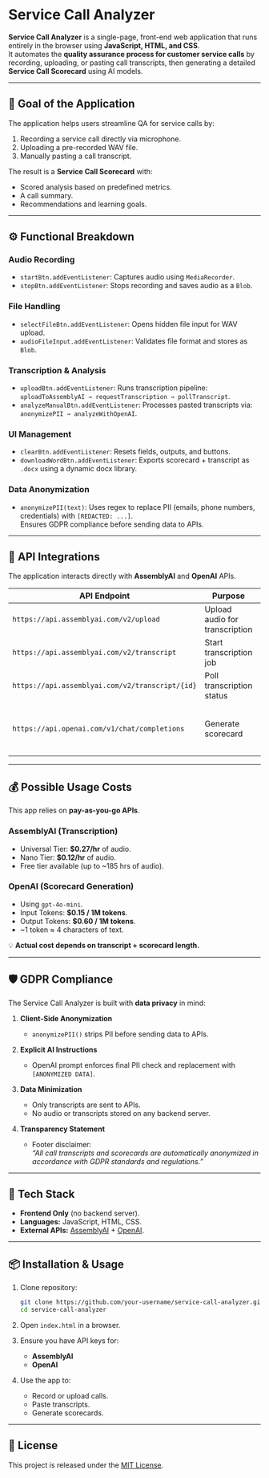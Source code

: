 # Service Call Analyzer

**Service Call Analyzer** is a single-page, front-end web application that runs entirely in the browser using **JavaScript, HTML, and CSS**.  
It automates the **quality assurance process for customer service calls** by recording, uploading, or pasting call transcripts, then generating a detailed **Service Call Scorecard** using AI models.

---

## 🎯 Goal of the Application

The application helps users streamline QA for service calls by:
1. Recording a service call directly via microphone.
2. Uploading a pre-recorded WAV file.
3. Manually pasting a call transcript.

The result is a **Service Call Scorecard** with:
- Scored analysis based on predefined metrics.  
- A call summary.  
- Recommendations and learning goals.  

---

## ⚙️ Functional Breakdown

### Audio Recording
- `startBtn.addEventListener`: Captures audio using `MediaRecorder`.
- `stopBtn.addEventListener`: Stops recording and saves audio as a `Blob`.

### File Handling
- `selectFileBtn.addEventListener`: Opens hidden file input for WAV upload.  
- `audioFileInput.addEventListener`: Validates file format and stores as `Blob`.

### Transcription & Analysis
- `uploadBtn.addEventListener`: Runs transcription pipeline:  
  `uploadToAssemblyAI → requestTranscription → pollTranscript`.  
- `analyzeManualBtn.addEventListener`: Processes pasted transcripts via:  
  `anonymizePII → analyzeWithOpenAI`.

### UI Management
- `clearBtn.addEventListener`: Resets fields, outputs, and buttons.  
- `downloadWordBtn.addEventListener`: Exports scorecard + transcript as `.docx` using a dynamic docx library.

### Data Anonymization
- `anonymizePII(text)`: Uses regex to replace PII (emails, phone numbers, credentials) with `[REDACTED: ...]`.  
  Ensures GDPR compliance before sending data to APIs.

---

## 🔗 API Integrations

The application interacts directly with **AssemblyAI** and **OpenAI** APIs.

| API Endpoint | Purpose | Method | Body | Return |
|--------------|---------|--------|------|--------|
| `https://api.assemblyai.com/v2/upload` | Upload audio for transcription | POST | Audio `Blob` | JSON with `upload_url` |
| `https://api.assemblyai.com/v2/transcript` | Start transcription job | POST | `{ audio_url }` | JSON with job `id` |
| `https://api.assemblyai.com/v2/transcript/{id}` | Poll transcription status | GET | None | JSON with status + transcript |
| `https://api.openai.com/v1/chat/completions` | Generate scorecard | POST | `{ model, prompt, transcript }` | JSON with AI-generated HTML scorecard |

---

## 💰 Possible Usage Costs

This app relies on **pay-as-you-go APIs**.

### AssemblyAI (Transcription)
- Universal Tier: **$0.27/hr** of audio.  
- Nano Tier: **$0.12/hr** of audio.  
- Free tier available (up to ~185 hrs of audio).

### OpenAI (Scorecard Generation)
- Using `gpt-4o-mini`.  
- Input Tokens: **$0.15 / 1M tokens**.  
- Output Tokens: **$0.60 / 1M tokens**.  
- ~1 token ≈ 4 characters of text.  

💡 **Actual cost depends on transcript + scorecard length.**

---

## 🛡 GDPR Compliance

The Service Call Analyzer is built with **data privacy** in mind:

1. **Client-Side Anonymization**  
   - `anonymizePII()` strips PII before sending data to APIs.  

2. **Explicit AI Instructions**  
   - OpenAI prompt enforces final PII check and replacement with `[ANONYMIZED DATA]`.  

3. **Data Minimization**  
   - Only transcripts are sent to APIs.  
   - No audio or transcripts stored on any backend server.  

4. **Transparency Statement**  
   - Footer disclaimer:  
     *“All call transcripts and scorecards are automatically anonymized in accordance with GDPR standards and regulations.”*

---

## 🚀 Tech Stack

- **Frontend Only** (no backend server).  
- **Languages:** JavaScript, HTML, CSS.  
- **External APIs:** [AssemblyAI](https://www.assemblyai.com/) + [OpenAI](https://platform.openai.com/).  

---

## 📦 Installation & Usage

1. Clone repository:  
   ```bash
   git clone https://github.com/your-username/service-call-analyzer.git
   cd service-call-analyzer
   ```

2. Open `index.html` in a browser.  
3. Ensure you have API keys for:
   - **AssemblyAI**
   - **OpenAI**

4. Use the app to:
   - Record or upload calls.  
   - Paste transcripts.  
   - Generate scorecards.  

---

## 📜 License

This project is released under the [MIT License](LICENSE).
